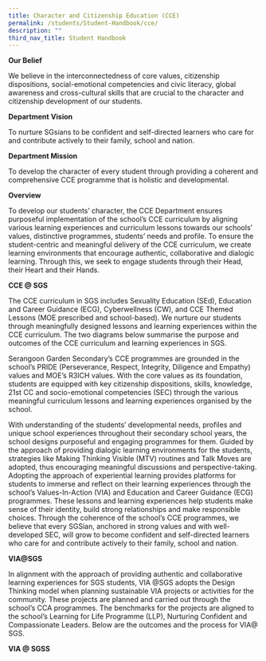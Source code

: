 ```yaml
---
title: Character and Citizenship Education (CCE)
permalink: /students/Student-Handbook/cce/
description: ""
third_nav_title: Student Handbook
---
```

**Our Belief**

We believe in the interconnectedness of core values, citizenship dispositions, social-emotional competencies and civic literacy, global awareness and cross-cultural skills that are crucial to the character and citizenship development of our students.

**Department** **Vision**

To nurture SGsians to be confident and self-directed learners who care for and contribute actively to their family, school and nation.

**Department Mission**

To develop the character of every student through providing a coherent and comprehensive CCE programme that is holistic and developmental.

**Overview**

To develop our students’ character, the CCE Department ensures purposeful implementation of the school’s CCE curriculum by aligning various learning experiences and curriculum lessons towards our schools’ values, distinctive programmes, students’ needs and profile. To ensure the student-centric and meaningful delivery of the CCE curriculum, we create learning environments that encourage authentic, collaborative and dialogic learning. Through this, we seek to engage students through their Head, their Heart and their Hands.

**CCE @ SGS**

The CCE curriculum in SGS includes Sexuality Education (SEd), Education and Career Guidance (ECG), Cyberwellness (CW), and CCE Themed Lessons (MOE prescribed and school-based). We nurture our students through meaningfully designed lessons and learning experiences within the CCE curriculum. The two diagrams below summarise the purpose and outcomes of the CCE curriculum and learning experiences in SGS.

Serangoon Garden Secondary’s CCE programmes are grounded in the school’s PRIDE (Perseverance, Respect, Integrity, Diligence and Empathy) values and MOE’s R3ICH values. With the core values as its foundation, students are equipped with key citizenship dispositions, skills, knowledge, 21st CC and socio-emotional competencies (SEC) through the various meaningful curriculum lessons and learning experiences organised by the school.

With understanding of the students’ developmental needs, profiles and unique school experiences throughout their secondary school years, the school designs purposeful and engaging programmes for them. Guided by the approach of providing dialogic learning environments for the students, strategies like Making Thinking Visible (MTV) routines and Talk Moves are adopted, thus encouraging meaningful discussions and perspective-taking. Adopting the approach of experiential learning provides platforms for students to immerse and reflect on their learning experiences through the school’s Values-In-Action (VIA) and Education and Career Guidance (ECG) programmes. These lessons and learning experiences help students make sense of their identity, build strong relationships and make responsible choices. Through the coherence of the school’s CCE programmes, we believe that every SGSian, anchored in strong values and with well-developed SEC, will grow to become confident and self-directed learners who care for and contribute actively to their family, school and nation.

**VIA@SGS**

In alignment with the approach of providing authentic and collaborative learning experiences for SGS students, VIA @SGS adopts the Design Thinking model when planning sustainable VIA projects or activities for the community. These projects are planned and carried out through the school’s CCA programmes. The benchmarks for the projects are aligned to the school’s Learning for Life Programme (LLP), Nurturing Confident and Compassionate Leaders. Below are the outcomes and the process for VIA@ SGS.

**VIA @ SGSS**